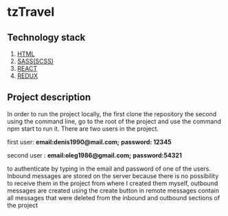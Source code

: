 # tzTravel

<h2>Technology stack</h2>
<ol>
  <li><a href="https://developer.mozilla.org/ru/docs/Learn/HTML/%D0%92%D0%B2%D0%B5%D0%B4%D0%B5%D0%BD%D0%B8%D0%B5_%D0%B2_HTML">HTML</a></li>
  <li><a href="https://sass-scss.ru/guide/">SASS(SCSS)</a></li>
  <li><a href="https://reactjs.org/">REACT</a></li>
  <li><a href="https://redux.js.org/">REDUX</a></li>
</ol>

<h2>Project description</h2>

<p>In order to run the project locally, the first clone the repository the second using the command line, go to the root of the project and use the command npm start to run it.
There are two users in the project.</p> 

<p>first user:
 <b>email:denis1990@mail.com;</b>
 <b>password: 12345</b></p>
<p>second user :
 <b>email:oleg1986@gmail.com;</b>
 <b>password:54321</b></p>
 
<p>to authenticate by typing in the email and password of one of the users. 
Inbound messages are stored on the server because there is no possibility
to receive them in the project from where I created them myself,
outbound messages are created using the create button in remote messages contain all messages
that were deleted from the inbound and outbound sections of the project</p>
